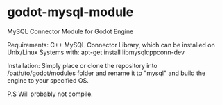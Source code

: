 # godot-mysql-module
MySQL Connector Module for Godot Engine

Requirements:
  C++ MySQL Connector Library, which can be installed on Unix/Linux Systems with: apt-get install libmysqlcppconn-dev

Installation:
Simply place or clone the repository into /path/to/godot/modules folder and rename it to "mysql" and build the engine to your specified OS.

P.S Will probably not compile.
